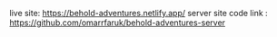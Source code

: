 live site: https://behold-adventures.netlify.app/
server site code link : https://github.com/omarrfaruk/behold-adventures-server
